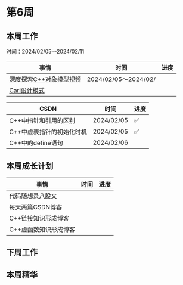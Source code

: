 # 第6周

## 本周工作

时间：2024/02/05～2024/02/11

| 事情                                                         | 时间                 | 进度 |
| ------------------------------------------------------------ | -------------------- | ---- |
| [深度探索C++对象模型视频](https://www.youtube.com/watch?v=t0qMVTzoMiA&list=PLlWS0G6qVHx96YnVEDfgUCWbmFwmbQraO&index=2) | 2024/02/05～2024/02/ |      |
| [Carl设计模式](https://kamacoder.com/designpattern.php)      |                      |      |

| CSDN                      | 时间       | 进度 |
| ------------------------- | ---------- | ---- |
| C++中指针和引用的区别     | 2024/02/05 | ✅    |
| C++中虚表指针的初始化时机 | 2024/02/05 | ✅    |
| C++中的define语句         | 2024/02/06 |      |

## 本周成长计划

| 事情                  | 时间 | 进度 |
| --------------------- | ---- | ---- |
| 代码随想录八股文      |      |      |
| 每天两篇CSDN博客      |      |      |
| C++链接知识形成博客   |      |      |
| C++虚函数知识形成博客 |      |      |

## 下周工作

## 本周精华


